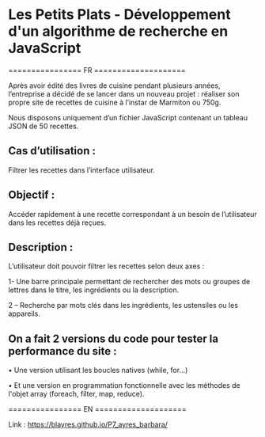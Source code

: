 # Les Petits Plats - Développement d'un algorithme de recherche en JavaScript

================ FR ====================

Après avoir édité des livres de cuisine pendant plusieurs années, l’entreprise a décidé de se lancer dans un nouveau projet : réaliser son propre site de recettes de cuisine à l’instar de Marmiton ou 750g.

Nous disposons uniquement d’un fichier JavaScript contenant un tableau JSON de 50 recettes. 

## Cas d’utilisation :

Filtrer les recettes dans l’interface utilisateur.

## Objectif :

Accéder rapidement à une recette correspondant à un besoin
de l’utilisateur dans les recettes déjà reçues.

## Description :

L’utilisateur doit pouvoir filtrer les recettes selon deux axes :

1- Une barre principale permettant de rechercher des mots ou
groupes de lettres dans le titre, les ingrédients ou la
description.

2 – Recherche par mots clés dans les ingrédients, les ustensiles ou
les appareils.


## On a fait 2 versions du code pour tester la performance du site :

• Une version utilisant les boucles natives (while, for...) 

• Et une version en programmation fonctionnelle avec les méthodes de l'objet array (foreach, filter, map, reduce).

================ EN ====================

Link : https://blayres.github.io/P7_ayres_barbara/
